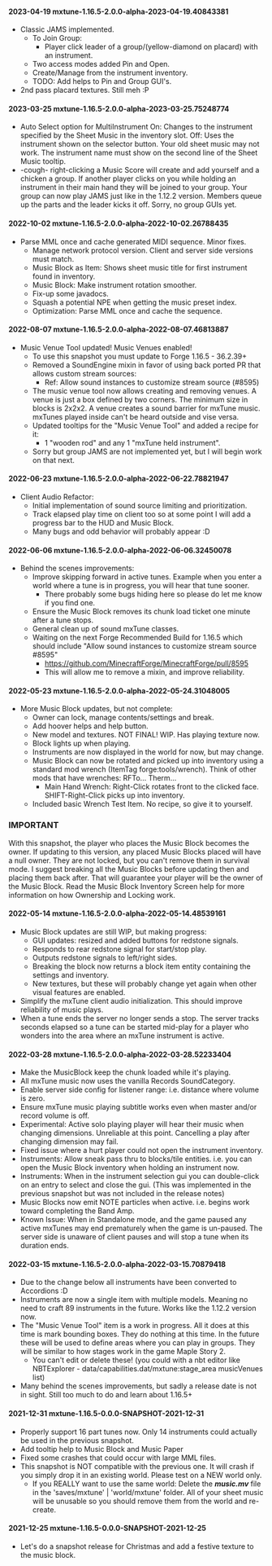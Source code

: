 #### 2023-04-19 mxtune-1.16.5-2.0.0-alpha-2023-04-19.40843381
* Classic JAMS implemented.
  * To Join Group:
    * Player click leader of a group/(yellow-diamond on placard) with an instrument.
  * Two access modes added Pin and Open.
  * Create/Manage from the instrument inventory.
  * TODO: Add helps to Pin and Group GUI's.
* 2nd pass placard textures. Still meh :P

#### 2023-03-25 mxtune-1.16.5-2.0.0-alpha-2023-03-25.75248774
* Auto Select option for MultiInstrument
  On: Changes to the instrument specified by the Sheet Music in the inventory slot.
  Off: Uses the instrument shown on the selector button.
  Your old sheet music may not work. The instrument name must show on the second line of the Sheet Music tooltip.
* -cough- right-clicking a Music Score will create and add yourself and a chicken a group. If another player clicks on you while holding an instrument in their main hand they will be joined to your group. Your group can now play JAMS just like in the 1.12.2 version. Members queue up the parts and the leader kicks it off.  Sorry, no group GUIs yet.

#### 2022-10-02 mxtune-1.16.5-2.0.0-alpha-2022-10-02.26788435
* Parse MML once and cache generated MIDI sequence. Minor fixes.
  * Manage network protocol version. Client and server side versions must match.
  * Music Block as Item: Shows sheet music title for first instrument found in inventory.
  * Music Block: Make instrument rotation smoother.
  * Fix-up some javadocs.
  * Squash a potential NPE when getting the music preset index.
  * Optimization: Parse MML once and cache the sequence.

#### 2022-08-07 mxtune-1.16.5-2.0.0-alpha-2022-08-07.46813887 
* Music Venue Tool updated! Music Venues enabled! 
  * To use this snapshot you must update to Forge 1.16.5 - 36.2.39+ 
  * Removed a SoundEngine mixin in favor of using back ported PR that allows custom stream sources: 
    * Ref: Allow sound instances to customize stream source (#8595) 
  * The music venue tool now allows creating and removing venues. A venue is just a box defined by two corners. The minimum size in blocks is 2x2x2. A venue creates a sound barrier for mxTune music. mxTunes played inside can't be heard outside and vise versa. 
  * Updated tooltips for the "Music Venue Tool" and added a recipe for it: 
    * 1 "wooden rod" and any 1 "mxTune held instrument". 
  * Sorry but group JAMS are not implemented yet, but I will begin work on that next. 

#### 2022-06-23 mxtune-1.16.5-2.0.0-alpha-2022-06-22.78821947 
* Client Audio Refactor:
  * Initial implementation of sound source limiting and prioritization.
  * Track elapsed play time on client too so at some point I will add a progress bar to the HUD and Music Block. 
  * Many bugs and odd behavior will probably appear :D

#### 2022-06-06 mxtune-1.16.5-2.0.0-alpha-2022-06-06.32450078  
* Behind the scenes improvements: 
  * Improve skipping forward in active tunes. Example when you enter a world where a tune is in progress, you will hear that tune sooner. 
    * There probably some bugs hiding here so please do let me know if you find one. 
  * Ensure the Music Block removes its chunk load ticket one minute after a tune stops. 
  * General clean up of sound mxTune classes. 
  * Waiting on the next Forge Recommended Build for 1.16.5 which should include "Allow sound instances to customize stream source #8595" 
    * https://github.com/MinecraftForge/MinecraftForge/pull/8595 
    * This will allow me to remove a mixin, and improve reliability. 

#### 2022-05-23 mxtune-1.16.5-2.0.0-alpha-2022-05-24.31048005 
* More Music Block updates, but not complete: 
  * Owner can lock, manage contents/settings and break. 
  * Add hoover helps and help button. 
  * New model and textures. NOT FINAL! WIP. Has playing texture now. 
  * Block lights up when playing. 
  * Instruments are now displayed in the world for now, but may change. 
  * Music Block can now be rotated and picked up into inventory using a standard mod wrench (ItemTag forge:tools/wrench). Think of other mods that have wrenches: RFTo... Therm... 
    * Main Hand Wrench: Right-Click rotates front to the clicked face. SHIFT-Right-Click picks up into inventory. 
  * Included basic Wrench Test Item. No recipe, so give it to yourself. 
### IMPORTANT 
  With this snapshot, the player who places the Music Block becomes the owner. If updating to this version, any placed Music Blocks placed will have a null owner. They are not locked, but you can't remove them in survival mode. I suggest breaking all the Music Blocks before updating then and placing them back after. That will guarantee your player will be the owner of the Music Block. Read the Music Block Inventory Screen help for more information on how Ownership and Locking work. 

#### 2022-05-14 mxtune-1.16.5-2.0.0-alpha-2022-05-14.48539161 
* Music Block updates are still WIP, but making progress: 
  * GUI updates: resized and added buttons for redstone signals. 
  * Responds to rear redstone signal for start/stop play. 
  * Outputs redstone signals to left/right sides. 
  * Breaking the block now returns a block item entity containing the settings and inventory. 
  * New textures, but these will probably change yet again when other visual features are enabled. 
* Simplify the mxTune client audio initialization. This should improve reliability of music plays. 
* When a tune ends the server no longer sends a stop. The server tracks seconds elapsed so a tune can be started mid-play for a player who wonders into the area where an mxTune instrument is active. 

#### 2022-03-28 mxtune-1.16.5-2.0.0-alpha-2022-03-28.52233404
* Make the MusicBlock keep the chunk loaded while it's playing.
* All mxTune music now uses the vanilla Records SoundCategory.
* Enable server side config for listener range: i.e. distance where volume is zero.
* Ensure mxTune music playing subtitle works even when master and/or record volume is off.
* Experimental: Active solo playing player will hear their music when changing dimensions. Unreliable at this point. Cancelling a play after changing dimension may fail.
* Fixed issue where a hurt player could not open the instrument inventory.
* Instruments: Allow sneak pass thru to blocks/tile entities. i.e. you can open the Music Block inventory when holding an instrument now.
* Instruments: When in the instrument selection gui you can double-click on an entry to select and close the gui. (This was implemented in the previous snapshot but was not included in the release notes)
* Music Blocks now emit NOTE particles when active. i.e. begins work toward completing the Band Amp.
* Known Issue: When in Standalone mode, and the game paused any active mxTunes may end prematurely when the game is un-paused. The server side is unaware of client pauses and will stop a tune when its duration ends.

#### 2022-03-15 mxtune-1.16.5-2.0.0-alpha-2022-03-15.70879418
* Due to the change below all instruments have been converted to Accordions :D
* Instruments are now a single item with multiple models. Meaning no need to craft 89 instruments in the future. Works like the 1.12.2 version now.
* The "Music Venue Tool" item is a work in progress. All it does at this time is mark bounding boxes. They do nothing at this time. In the future these will be used to define areas where you can play in groups. They will be similar to how stages work in the game Maple Story 2.
  * You can't edit or delete these! (you could with a nbt editor like NBTExplorer - <worldsave> data/capabilities.dat/mxtune:stage_area musicVenues list)
* Many behind the scenes improvements, but sadly a release date is not in sight. Still too much to do and learn about 1.16.5+

#### 2021-12-31 mxtune-1.16.5-0.0.0-SNAPSHOT-2021-12-31
* Properly support 16 part tunes now. Only 14 instruments could actually be used in the previous snapshot.
* Add tooltip help to Music Block and Music Paper
* Fixed some crashes that could occur with large MML files.
* This snapshot is NOT compatible with the previous one. It will crash if you simply drop it in an existing world. Please test on a NEW world only.
  * If you REALLY want to use the same world: Delete the **_music.mv_** file in the  'saves<world-name>/mxtune' | 'world/mxtune' folder. All of your sheet music will be unusable so you should remove them from the world and re-create.

#### 2021-12-25 mxtune-1.16.5-0.0.0-SNAPSHOT-2021-12-25
* Let's do a snapshot release for Christmas and add a festive texture to the music block.


